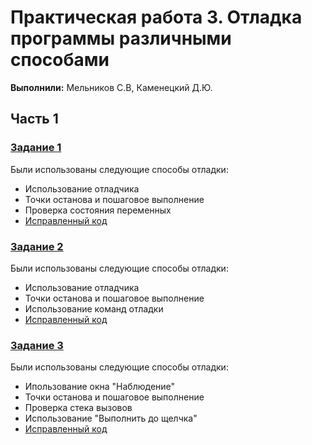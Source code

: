 # Практическая работа 3. Отладка программы различными способами

**Выполнили:** Мельников С.В, Каменецкий Д.Ю.

## Часть 1

### [Задание 1](https://learn.microsoft.com/ru-ru/training/modules/dotnet-debug-visual-studio/4-use-visual-studio-debugger)
Были использованы следующие способы отладки:
- Использование отладчика
- Точки останова и пошаговое выполнение
- Проверка состояния переменных
- [Исправленный код](https://github.com/improtagon1st/Melnikov_Kamenetsky_522_PR3_1/blob/task1/practical_work_3_1.1/Program.cs)

### [Задание 2](https://learn.microsoft.com/ru-ru/visualstudio/debugger/debugging-absolute-beginners?view=vs-2022&amp%3Bsource=recommendations&amp%3Btabs=csharp&tabs=csharp)
Были использованы следующие способы отладки:
- Использование отладчика
- Точки останова и пошаговое выполнение
- Использование команд отладки
- [Исправленный код](https://github.com/improtagon1st/Melnikov_Kamenetsky_522_PR3_1/blob/task2/practical_work_3_1.2/Program.cs)

### [Задание 3](https://learn.microsoft.com/ru-ru/visualstudio/get-started/csharp/tutorial-debugger?view=vs-2022&toc=%2Fvisualstudio%2Fdebugger%2Ftoc.json&amp%3Bview=vs-2022)
Были использованы следующие способы отладки:
- Ипользование окна "Наблюдение"
- Точки останова и пошаговое выполнение
- Проверка стека вызовов
- Использование "Выполнить до щелчка"
- [Исправленный код](https://github.com/improtagon1st/Melnikov_Kamenetsky_522_PR3_1/blob/task3/practical_work_3_1.3/Program.cs)
